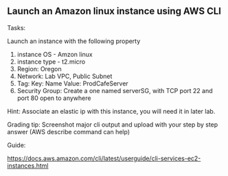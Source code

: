 ## Launch an Amazon linux instance using AWS CLI

Tasks:

Launch an instance with the following property 
1. instance OS   - Amzon linux
2. instance type - t2.micro
3. Region: Oregon
4. Network: Lab VPC, Public Subnet
5. Tag:  Key: Name     Value: ProdCafeServer
6. Security Group:  Create a  one named serverSG, with TCP port 22 and port 80 open to anywhere



Hint: Associate an elastic ip with this instance, you will need it in later lab.


Grading tip:  Screenshot major cli output and upload with your step by step answer (AWS describe command can help)


Guide:

https://docs.aws.amazon.com/cli/latest/userguide/cli-services-ec2-instances.html
